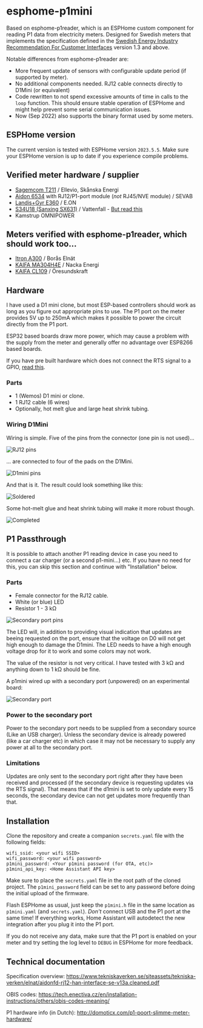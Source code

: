 # esphome-p1mini
Based on esphome-p1reader, which is an ESPHome custom component for reading P1 data from electricity meters. Designed for Swedish meters that implements the specification defined in the [Swedish Energy Industry Recommendation For Customer Interfaces](https://www.energiforetagen.se/forlag/elnat/branschrekommendation-for-lokalt-kundgranssnitt-for-elmatare/) version 1.3 and above.

Notable differences from esphome-p1reader are:
* More frequent update of sensors with configurable update period (if supported by meter).
* No additional components needed. RJ12 cable connects directly to D1Mini (or equivalent)
* Code rewritten to not spend excessive amounts of time in calls to the `loop` function. This should ensure stable operation of ESPHome and might help prevent some serial communication issues.
* Now (Sep 2022) also supports the binary format used by some meters.

## ESPHome version
The current version is tested with ESPHome version `2023.5.5`. Make sure your ESPHome version is up to date if you experience compile problems.

## Verified meter hardware / supplier
* [Sagemcom T211](https://www.ellevio.se/globalassets/content/el/elmatare-produktblad-b2c/ellevio_produktblad_fas3_t211_web2.pdf) / Ellevio, Skånska Energi
* [Aidon 6534](https://jonkopingenergi.se/storage/B9A468B538E9CF48DF5E276BDA7D2D12727D152110286963E9D603D67B849242/5009da534dbc44b6a34cb0bed31cfd5c/pdf/media/b53a4057862646cbb22702a847a291a2/Aidon%206534%20bruksansvisning.pdf) with RJ12/P1-port module (*not* RJ45/NVE module) / SEVAB
* [Landis+Gyr E360](https://eu.landisgyr.com/blog-se/e360-en-smart-matare-som-optimerarden-totala-agandekostnaden) / E.ON
* [S34U18 (Sanxing SX631)](https://www.vattenfalleldistribution.se/matarbyte/nya-elmataren/) / Vattenfall - [But read this](NO-RTS.md)
* Kamstrup OMNIPOWER

## Meters verified with esphome-p1reader, which should work too...
* [Itron A300](https://boraselnat.se/elnat/elmatarbyte-2020-2021/sa-har-fungerar-din-nya-elmatare/) / Borås Elnät
* [KAIFA MA304H4E](https://reko.nackaenergi.se/elmatarbyte/) / Nacka Energi
* [KAIFA CL109](https://www.oresundskraft.se/dags-for-matarbyte/) / Öresundskraft

## Hardware
I have used a D1 mini clone, but most ESP-based controllers should work as long as you figure out appropriate pins to use. The P1 port on the meter provides 5V up to 250mA which makes it possible to power the circuit directly from the P1 port.

ESP32 based boards draw more power, which may cause a problem with the supply from the meter and generally offer no advantage over ESP8266 based boards.

If you have pre built hardware which does not connect the RTS signal to a GPIO, [read this](NO-RTS.md).

### Parts
- 1 (Wemos) D1 mini or clone.
- 1 RJ12 cable (6 wires)
- Optionally, hot melt glue and large heat shrink tubing.

### Wiring D1Mini
Wiring is simple. Five of the pins from the connector (one pin is not used)...

![RJ12 pins](images/RJ12-pins.png)

... are connected to four of the pads on the D1Mini.

![D1mini pins](images/D1mini-pins.png)

And that is it. The result could look something like this:

![Soldered](images/soldered.png)

Some hot-melt glue and heat shrink tubing will make it more robust though.

![Completed](images/completed.png)

## P1 Passthrough
It is possible to attach another P1 reading device in case you need to connect a car charger (or a second p1-mini...) etc. If you have no need for this, you can skip this section and continue with "Installation" below.

### Parts
- Female connector for the RJ12 cable.
- White (or blue) LED
- Resistor 1 - 3 kΩ

![Secondary port pins](images/secondary_pins.png)

The LED will, in addition to providing visual indication that updates are beeing requested on the port, ensure that the voltage on D0 will not get high enough to damage the D1mini. The LED needs to have a high enough voltage drop for it to work and some colors may not work.

The value of the resistor is not very critical. I have tested with 3 kΩ and anything down to 1 kΩ should be fine.

A p1mini wired up with a secondary port (unpowered) on an experimental board:

![Secondary port](images/secondary_experimental.png)

### Power to the secondary port

Power to the secondary port needs to be supplied from a secondary source (Like an USB charger). Unless the secondary device is already powered (like a car charger etc) in which case it may not be necessary to supply any power at all to the secondary port.

### Limitations

Updates are only sent to the secondary port right after they have been received and processed (if the secondary device is requesting updates via the RTS signal). That means that if the d1mini is set to only update every 15 seconds, the secondary device can not get updates more frequently than that.

## Installation
Clone the repository and create a companion `secrets.yaml` file with the following fields:
```
wifi_ssid: <your wifi SSID>
wifi_password: <your wifi password>
p1mini_password: <Your p1mini password (for OTA, etc)>
p1mini_api_key: <Home Assistant API key>
```
Make sure to place the `secrets.yaml` file in the root path of the cloned project. The `p1mini_password` field can be set to any password before doing the initial upload of the firmware.

Flash ESPHome as usual, just keep the `p1mini.h` file in the same location as `p1mini.yaml` (and `secrets.yaml`). *Don't* connect USB and the P1 port at the same time! If everything works, Home Assistant will autodetect the new integration after you plug it into the P1 port.

If you do not receive any data, make sure that the P1 port is enabled on your meter and try setting the log level to `DEBUG` in ESPHome for more feedback.

## Technical documentation
Specification overview:
https://www.tekniskaverken.se/siteassets/tekniska-verken/elnat/aidonfd-rj12-han-interface-se-v13a.cleaned.pdf

OBIS codes:
https://tech.enectiva.cz/en/installation-instructions/others/obis-codes-meaning/

P1 hardware info (in Dutch):
http://domoticx.com/p1-poort-slimme-meter-hardware/
